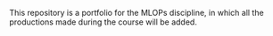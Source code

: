 This repository is a portfolio for the MLOPs discipline, in which all the productions made during the course will be added.
